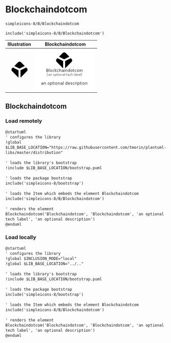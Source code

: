 # Blockchaindotcom


```text
simpleicons-8/B/Blockchaindotcom
```

```text
include('simpleicons-8/B/Blockchaindotcom')
```



| Illustration | Blockchaindotcom |
| :---: | :---: |
| ![illustration for Illustration](../../simpleicons-8/B/Blockchaindotcom.png) | ![illustration for Blockchaindotcom](../../simpleicons-8/B/Blockchaindotcom.Local.png) |




## Blockchaindotcom

### Load remotely
```plantuml
@startuml
' configures the library
!global $LIB_BASE_LOCATION="https://raw.githubusercontent.com/tmorin/plantuml-libs/master/distribution"

' loads the library's bootstrap
!include $LIB_BASE_LOCATION/bootstrap.puml

' loads the package bootstrap
include('simpleicons-8/bootstrap')

' loads the Item which embeds the element Blockchaindotcom
include('simpleicons-8/B/Blockchaindotcom')

' renders the element
Blockchaindotcom('Blockchaindotcom', 'Blockchaindotcom', 'an optional tech label', 'an optional description')
@enduml
```

### Load locally
```plantuml
@startuml
' configures the library
!global $INCLUSION_MODE="local"
!global $LIB_BASE_LOCATION="../.."

' loads the library's bootstrap
!include $LIB_BASE_LOCATION/bootstrap.puml

' loads the package bootstrap
include('simpleicons-8/bootstrap')

' loads the Item which embeds the element Blockchaindotcom
include('simpleicons-8/B/Blockchaindotcom')

' renders the element
Blockchaindotcom('Blockchaindotcom', 'Blockchaindotcom', 'an optional tech label', 'an optional description')
@enduml
```


